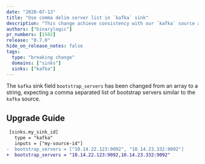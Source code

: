 ```yaml
---
date: "2020-07-13"
title: "Use comma delim server list in `kafka` sink"
description: "This change achieve consistency with our `kafka` source and other Kafka clients"
authors: ["binarylogic"]
pr_numbers: [1502]
release: "0.7.0"
hide_on_release_notes: false
tags:
  type: "breaking change"
  domains: ["sinks"]
  sinks: ["kafka"]
---
```


The `kafka` sink field `bootstrap_servers` has been changed from an array to a
string, expecting a comma separated list of bootstrap servers similar to the
`kafka` source.

## Upgrade Guide

```diff title="vector.toml"
 [sinks.my_sink_id]
   type = "kafka"
   inputs = ["my-source-id"]
-  bootstrap_servers = ["10.14.22.123:9092", "10.14.23.332:9092"]
+  bootstrap_servers = "10.14.22.123:9092,10.14.23.332:9092"
```
